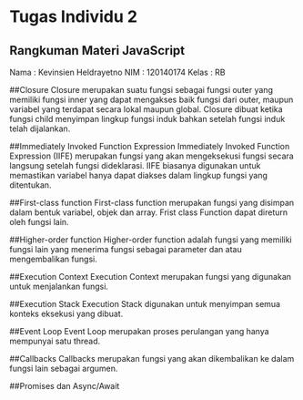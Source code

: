 # Tugas Individu 2
## Rangkuman Materi JavaScript

Nama  : Kevinsien Heldrayetno
NIM   : 120140174
Kelas : RB

##Closure
Closure merupakan suatu fungsi sebagai fungsi outer yang memiliki fungsi inner yang dapat mengakses baik fungsi dari outer, maupun variabel yang terdapat secara lokal maupun global. Closure dibuat ketika fungsi child menyimpan lingkup fungsi induk bahkan setelah fungsi induk telah dijalankan.

##Immediately Invoked Function Expression
Immediately Invoked Function Expression (IIFE) merupakan fungsi yang akan mengeksekusi fungsi secara langsung setelah fungsi dideklarasi. IIFE biasanya digunakan untuk memastikan variabel hanya dapat diakses dalam lingkup fungsi yang ditentukan.

##First-class function
First-class function merupakan fungsi yang disimpan dalam bentuk variabel, objek dan array. Frist class Function dapat direturn oleh fungsi lain.

##Higher-order function
Higher-order function adalah fungsi yang memiliki fungsi lain yang menerima fungsi sebagai parameter dan atau mengembalikan fungsi.

##Execution Context
Execution Context merupakan fungsi yang digunakan untuk menjalankan fungsi.


##Execution Stack
Execution Stack digunakan untuk menyimpan semua konteks eksekusi yang dibuat.

##Event Loop
Event Loop merupakan proses perulangan yang hanya mempunyai satu thread.


##Callbacks
Callbacks merupakan fungsi yang akan dikembalikan ke dalam fungsi lain sebagai argumen.

##Promises dan Async/Await
